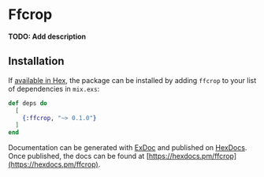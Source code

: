# Ffcrop

**TODO: Add description**

## Installation

If [available in Hex](https://hex.pm/docs/publish), the package can be installed
by adding `ffcrop` to your list of dependencies in `mix.exs`:

```elixir
def deps do
  [
    {:ffcrop, "~> 0.1.0"}
  ]
end
```

Documentation can be generated with [ExDoc](https://github.com/elixir-lang/ex_doc)
and published on [HexDocs](https://hexdocs.pm). Once published, the docs can
be found at [https://hexdocs.pm/ffcrop](https://hexdocs.pm/ffcrop).


